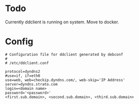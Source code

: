 # Todo

Currently ddclient is running on system. Move to docker.

# Config

```
# Configuration file for ddclient generated by debconf
#
# /etc/ddclient.conf

protocol=dyndns2
#use=if, if=eth0
use=web, web=checkip.dyndns.com/, web-skip='IP Address'
server=dyndns.strato.com
login=<domain name>
password='<password>'
<first.sub.domain>, <second.sub.domain>, <third.sub.domain>
```



